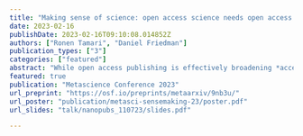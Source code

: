 ```yaml
---
title: "Making sense of science: open access science needs open access to scholarly sensemaking data"
date: 2023-02-16
publishDate: 2023-02-16T09:10:08.014852Z
authors: ["Ronen Tamari", "Daniel Friedman"]
publication_types: ["3"]
categories: ["featured"]
abstract: "While open access publishing is effectively broadening *access* to scientific research, the problem of *making sense* of the volumes of new information being published remains at large. Traditional curation methods like peer-reviewed journals are failing to keep pace, resulting in unprecedented information overload and knowledge fragmentation. We contend that making sense of science requires open access to diverse sources of scholarly sensemaking data. Sensemaking data are the digital traces of sensemaking processes, including explicit annotations (tags, votes, ratings) and commentary made by researchers, as well implicit behavioral data generated through app usage (reference managers, etc). Crucially, sensemaking data is currently scattered and siloed across a multitude of apps and formats, and increasingly enclosed by platforms for profit. We propose Open Source Sensemaking, an interoperable and decentralized annotation network, enabling researchers to record, own and share their sensemaking data, thus contributing to collective sensemaking while remaining resilient to platform capture."
featured: true
publication: "Metascience Conference 2023"
url_preprint: "https://osf.io/preprints/metaarxiv/9nb3u/"
url_poster: "publication/metasci-sensemaking-23/poster.pdf"
url_slides: "talk/nanopubs_110723/slides.pdf"

---
```

